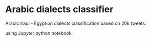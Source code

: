 # Arabic dialects classifier
Arabic Iraqi - Egyption dialects classification based on 20k tweets.

using Jupyter python notebook
